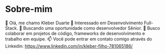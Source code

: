 # Sobre-mim
👋 Olá, me chamo Kleber Duarte
👀 Interessado em Desenvolvimento Full-Stack.
🌱 Buscando uma oportunidade como desenvolvedor Sênior.
💞️ Busco colaborar em projetos de código, frameworks de desenvolvimento e trabalho em equipe.
📫 Você pode entrar em contato comigo através do Linkedin: https://www.linkedin.com/in/kleber-filho-781065186/
